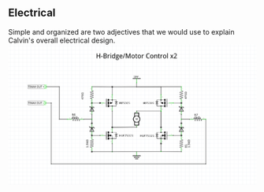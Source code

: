 ## Electrical

Simple and organized are two adjectives that we would use to explain Calvin's overall electrical design.
![H-Bridge Schematic](images/H_Bridge_Schematic.png)
